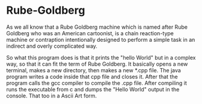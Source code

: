 # Rube-Goldberg

As we all know that a Rube Goldberg machine which is named after Rube Goldberg who was an American cartoonist, is a chain reaction-type machine or contraption intentionally designed to perform a simple task in an indirect and overly complicated way.

So what this program does is that it prints the "hello World" but in a complex way, so that it can fit the term of Rube Goldberg. It basically opens a new terminal, makes a new directory, then makes a new *.cpp file. The java program writes a code inside that cpp file and closes it. After that the program calls the gcc compiler to compile the .cpp file. After compiling it runs the executable from c and dumps the "Hello World" output in the console. That too in a Ascii Art form.
